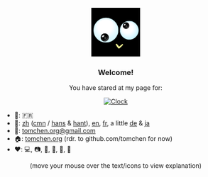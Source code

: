 <p align="center">
<a href="https://github.com/tomchen/my-avatar"><img src="https://github.com/tomchen/my-avatar/raw/master/tomchen.gif" alt="Tom Chen's animated GIF avatar" title="Tom Chen's animated GIF avatar" height="110px" width="110px"></a>
</p>

<h3 align="center">
Welcome!
</h3>

<p align="center">
You have stared at my page for:
</p>

<p align="center">
<a href="https://github.com/tomchen/svg-clock"><img src="https://github.com/tomchen/svg-clock/raw/master/clock.svg" alt="Clock" title="Clock" height="200px" width="200px"></a>
</p>

* <span title="Residence">📌</span>: <span title="France">:fr:</span>
* <span title="Languages">👄</span>: [zh](https://en.wikipedia.org/wiki/Chinese_language "Chinese") ([cmn](https://en.wikipedia.org/wiki/Mandarin_Chinese "Mandarin") / [hans](https://en.wikipedia.org/wiki/Simplified_Chinese_characters "Simplified Chinese") & [hant](https://en.wikipedia.org/wiki/Traditional_Chinese_characters "Traditional Chinese")), [en](https://en.wikipedia.org/wiki/English_language "English"), [fr](https://en.wikipedia.org/wiki/French_language "French"), a little [de](https://en.wikipedia.org/wiki/German_language "German") & [ja](https://en.wikipedia.org/wiki/Japanese_language "Japanese")
* <span title="Email">📧</span>: [tomchen.org@gmail.com](mailto:tomchen.org@gmail.com)
* <span title="Website">🏠</span>: [tomchen.org](https://tomchen.org/) (<span title="redirecting">rdr.</span> to github.com/tomchen for now)
* <span title="I like">❤️</span>: <span title="programming">💻</span>, <span title="photography">📷</span>, <span title="traveling">🚗</span>, <span title="jogging">🏃</span>, <span title="melody writing">🎵</span>, <span title="good UX and UI">🌻</span>

<p align="center">
(move your mouse over the text/icons to view explanation)
</p>
